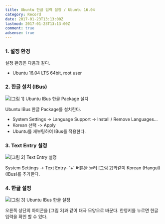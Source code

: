 ```yaml
---
title: Ubuntu 한글 입력 설정 / Ubuntu 16.04
category: Record
date: 2017-01-23T13:13:00Z
lastmod: 2017-01-23T13:13:00Z
comment: true
adsense: true
---
```


### 1. 설정 환경

설정 환경은 다음과 같다.
* Ubuntu 16.04 LTS 64bit, root user

### 2. 한글 설치 (IBus)

![[그림 1] Ubuntu IBus 한글 Package 설치]({{site.baseurl}}/images/record/Ubuntu_Input_Korean_Ubuntu_16.04/Ubuntu_Hangul_Install.PNG)

Ubuntu IBus 한글 Package를 설치한다.
* System Settings -> Language Support -> Install / Remove Languages... 
* Korean 선택 -> Apply
* Ubuntu를 재부팅하여 IBus를 적용한다.

### 3. Text Entry 설정

![[그림 2] Text Entry 설정]({{site.baseurl}}/images/record/Ubuntu_Input_Korean_Ubuntu_16.04/Ubuntu_Hangul_Setting.PNG)

System Settings -> Text Entry- '+' 버튼을 눌러 [그림 2]와같이 Korean (Hangul) (IBus)를 추가한다.

### 4. 한글 설정

![[그림 3] Ubuntu IBus 한글 설정]({{site.baseurl}}/images/record/Ubuntu_Input_Korean_Ubuntu_16.04/Ubuntu_Hangul_Mark.PNG)

오른쪽 상단의 아이콘을 [그림 3]과 같이 태극 모양으로 바꾼다. 한영키를 누르면 한글 입력을 확인 할 수 있다.
